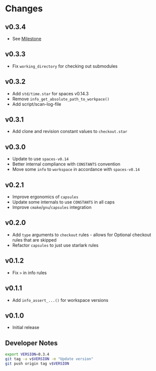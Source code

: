 # Changes

## v0.3.4

- See [Milestone](https://github.com/work-spaces/sdk/milestone/1?closed=1)

## v0.3.3

- Fix `working_directory` for checking out submodules

## v0.3.2

- Add `std/time.star` for spaces v0.14.3
- Remove `info_get_absolute_path_to_workpace()`
- Add script/scan-log-file

## v0.3.1

- Add clone and revision constant values to `checkout.star`

## v0.3.0

- Update to use `spaces-v0.14`
- Better internal compliance with `CONSTANTS` convention
- Move some `info` to `workspace` in accordance with `spaces-v0.14`

## v0.2.1

- Improve ergonomics of `capsules`
- Update some internals to use `CONSTANTS` in all caps
- Improve `cmake`/`gnu`/`capsules` integration

## v0.2.0

- Add `type` arguments to `checkout` rules - allows for Optional checkout rules that are skipped
- Refactor `capsules` to just use starlark rules

## v0.1.2

- Fix `>` in info rules

## v0.1.1

- Add `info_assert_...()` for workspace versions

## v0.1.0

- Initial release


## Developer Notes

```sh
export VERSION=0.3.4
git tag -a v$VERSION -m "Update version"
git push origin tag v$VERSION
```